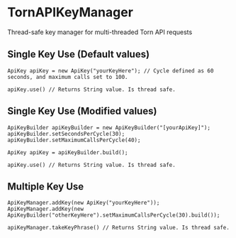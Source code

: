 # TornAPIKeyManager
Thread-safe key manager for multi-threaded Torn API requests

## Single Key Use (Default values)

```
ApiKey apiKey = new ApiKey("yourKeyHere"); // Cycle defined as 60 seconds, and maximum calls set to 100.

apiKey.use() // Returns String value. Is thread safe.
```

## Single Key Use (Modified values)

```
ApiKeyBuilder apiKeyBuilder = new ApiKeyBuilder("[yourApiKey]");
apiKeyBuilder.setSecondsPerCycle(30);
apiKeyBuilder.setMaximumCallsPerCycle(40);

ApiKey apiKey = apiKeyBuilder.build();

apiKey.use() // Returns String value. Is thread safe.
```

## Multiple Key Use

```
ApiKeyManager.addKey(new ApiKey("yourKeyHere"));
ApiKeyManager.addKey(new ApiKeyBuilder("otherKeyHere").setMaximumCallsPerCycle(30).build());

apiKeyManager.takeKeyPhrase() // Returns String value. Is thread safe.
```
